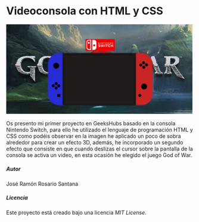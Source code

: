 # Videoconsola con HTML y CSS 

![](img/Screenshot_8.png)

Os presento mi primer proyecto en GeeksHubs basado en la consola Nintendo Switch, para ello he utilizado el lenguaje de programación HTML y CSS
como podéis observar en la imagen he aplicado un poco de sobra alrededor para crear un efecto 3D,
además, he incorporado un segundo efecto que consiste en que cuando deslizas el cursor sobre la pantalla de la consola se activa un video, en esta ocasión he elegido el juego God of War.

##### Autor 

José Ramón Rosario Santana

##### Licencia

Este proyecto está creado bajo una licencia *MIT License*.

